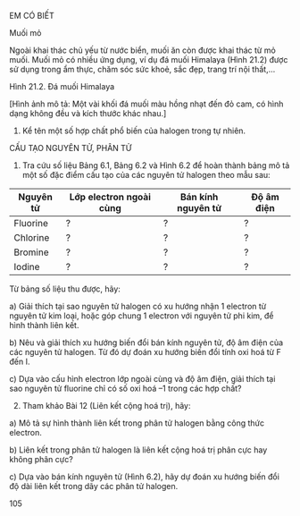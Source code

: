 EM CÓ BIẾT

Muối mỏ

Ngoài khai thác chủ yếu từ nước biển, muối ăn còn được khai thác từ mỏ muối. Muối mỏ có nhiều ứng dụng, ví dụ đá muối Himalaya (Hình 21.2) được sử dụng trong ẩm thực, chăm sóc sức khoẻ, sắc đẹp, trang trí nội thất,...

Hình 21.2. Đá muối Himalaya

[Hình ảnh mô tả: Một vài khối đá muối màu hồng nhạt đến đỏ cam, có hình dạng không đều và kích thước khác nhau.]

1. Kể tên một số hợp chất phổ biến của halogen trong tự nhiên.

CẤU TẠO NGUYÊN TỬ, PHÂN TỬ

1. Tra cứu số liệu Bảng 6.1, Bảng 6.2 và Hình 6.2 để hoàn thành bảng mô tả một số đặc điểm cấu tạo của các nguyên tử halogen theo mẫu sau:

Nguyên tử | Lớp electron ngoài cùng | Bán kính nguyên tử | Độ âm điện
--- | --- | --- | ---
Fluorine | ? | ? | ?
Chlorine | ? | ? | ?
Bromine | ? | ? | ?
Iodine | ? | ? | ?

Từ bảng số liệu thu được, hãy:

a) Giải thích tại sao nguyên tử halogen có xu hướng nhận 1 electron từ nguyên tử kim loại, hoặc góp chung 1 electron với nguyên tử phi kim, để hình thành liên kết.

b) Nêu và giải thích xu hướng biến đổi bán kính nguyên tử, độ âm điện của các nguyên tử halogen. Từ đó dự đoán xu hướng biến đổi tính oxi hoá từ F đến I.

c) Dựa vào cấu hình electron lớp ngoài cùng và độ âm điện, giải thích tại sao nguyên tử fluorine chỉ có số oxi hoá –1 trong các hợp chất?

2. Tham khảo Bài 12 (Liên kết cộng hoá trị), hãy:

a) Mô tả sự hình thành liên kết trong phân tử halogen bằng công thức electron.

b) Liên kết trong phân tử halogen là liên kết cộng hoá trị phân cực hay không phân cực?

c) Dựa vào bán kính nguyên tử (Hình 6.2), hãy dự đoán xu hướng biến đổi độ dài liên kết trong dãy các phân tử halogen.

105